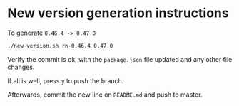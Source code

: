 # New version generation instructions

To generate `0.46.4 -> 0.47.0`

```sh
./new-version.sh rn-0.46.4 0.47.0
```

Verify the commit is ok, with the `package.json` file updated and any other file changes.

If all is well, press `y` to push the branch.

Afterwards, commit the new line on `README.md` and push to master.
